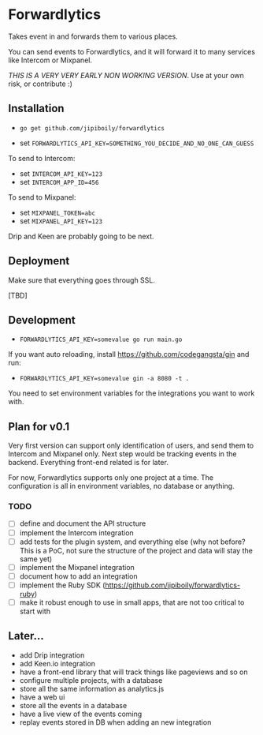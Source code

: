 # Forwardlytics

Takes event in and forwards them to various places.

You can send events to Forwardlytics, and it will forward it to many services like Intercom or Mixpanel.

*THIS IS A VERY VERY EARLY NON WORKING VERSION*. Use at your own risk, or contribute :)

## Installation

- `go get github.com/jipiboily/forwardlytics`

- set `FORWARDLYTICS_API_KEY=SOMETHING_YOU_DECIDE_AND_NO_ONE_CAN_GUESS`

To send to Intercom:
- set `INTERCOM_API_KEY=123`
- set `INTERCOM_APP_ID=456`

To send to Mixpanel:
- set `MIXPANEL_TOKEN=abc`
- set `MIXPANEL_API_KEY=123`

Drip and Keen are probably going to be next.

## Deployment

Make sure that everything goes through SSL.

[TBD]

## Development

- `FORWARDLYTICS_API_KEY=somevalue go run main.go`

If you want auto reloading, install https://github.com/codegangsta/gin and run:

- `FORWARDLYTICS_API_KEY=somevalue gin -a 8080 -t .`

You need to set environment variables for the integrations you want to work with.

## Plan for v0.1

Very first version can support only identification of users, and send them to Intercom and Mixpanel only. Next step would be tracking events in the backend. Everything front-end related is for later.

For now, Forwardlytics supports only one project at a time. The configuration is all in environment variables, no database or anything.

### TODO

- [ ] define and document the API structure
- [ ] implement the Intercom integration
- [ ] add tests for the plugin system, and everything else (why not before? This is a PoC, not sure the structure of the project and data will stay the same yet)
- [ ] implement the Mixpanel integration
- [ ] document how to add an integration
- [ ] implement the Ruby SDK (https://github.com/jipiboily/forwardlytics-ruby)
- [ ] make it robust enough to use in small apps, that are not too critical to start with

## Later...
- add Drip integration
- add Keen.io integration
- have a front-end library that will track things like pageviews and so on
- configure multiple projects, with a database
- store all the same information as analytics.js
- have a web ui
- store all the events in a database
- have a live view of the events coming
- replay events stored in DB when adding an new integration